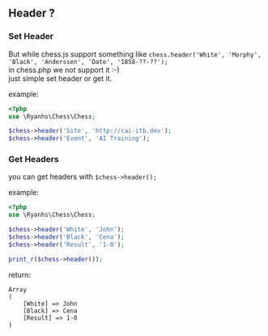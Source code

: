 ## Header ?

### Set Header

But while chess.js support something like `chess.header('White', 'Morphy', 'Black', 'Anderssen', 'Date', '1858-??-??');`  
in chess.php we not support it :-)  
just simple set header or get it.

example:
```php
<?php
use \Ryanhs\Chess\Chess;

$chess->header('Site', 'http://cai-itb.dev');
$chess->header('Event', 'AI Training');
```  
  
### Get Headers

you can get headers with `$chess->header();`

example:
```php
<?php
use \Ryanhs\Chess\Chess;

$chess->header('White', 'John');
$chess->header('Black', 'Cena');
$chess->header('Result', '1-0');

print_r($chess->header());
```
return:
```
Array
(
    [White] => John
    [Black] => Cena
    [Result] => 1-0
)
```
